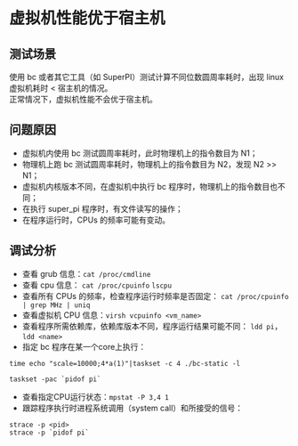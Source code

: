 # 虚拟机性能优于宿主机
## 测试场景
使用 bc 或者其它工具（如 SuperPI）测试计算不同位数圆周率耗时，出现 linux 虚拟机耗时 < 宿主机的情况。  
正常情况下，虚拟机性能不会优于宿主机。
## 问题原因
- 虚拟机内使用 bc 测试圆周率耗时，此时物理机上的指令数目为 N1；
- 物理机上跑 bc 测试圆周率耗时，物理机上的指令数目为 N2，发现 N2 >> N1；
- 虚拟机内核版本不同，在虚拟机中执行 bc 程序时，物理机上的指令数目也不同；
- 在执行 super_pi 程序时，有文件读写的操作；
- 在程序运行时，CPUs 的频率可能有变动。
## 调试分析
- 查看 grub 信息：`cat /proc/cmdline`
- 查看 cpu 信息：
`cat /proc/cpuinfo`
`lscpu`
- 查看所有 CPUs 的频率，检查程序运行时频率是否固定：
`cat /proc/cpuinfo | grep MHz | uniq`
- 查看虚拟机 CPU 信息：`virsh vcpuinfo <vm_name>`
- 查看程序所需依赖库，依赖库版本不同，程序运行结果可能不同：
`ldd pi`，`ldd <name>`
- 指定 bc 程序在某一个core上执行：
```
time echo "scale=10000;4*a(1)"|taskset -c 4 ./bc-static -l

taskset -pac `pidof pi`
```
- 查看指定CPU运行状态：`mpstat -P 3,4 1`
- 跟踪程序执行时进程系统调用（system call）和所接受的信号：
```
strace -p <pid>
strace -p `pidof pi`
```

